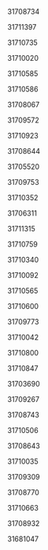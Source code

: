 31708734

31711397

31710735

31710020

31710585

31710586

31708067

31709572

31710923

31708644

31705520

31709753

31710352

31706311

31711315

31710759

31710340

31710092

31710565

31710600

31709773

31710042

31710800

31710847

31703690

31709267

31708743

31710506

31708643

31710035

31709309

31708770

31710663

31708932

31681047

